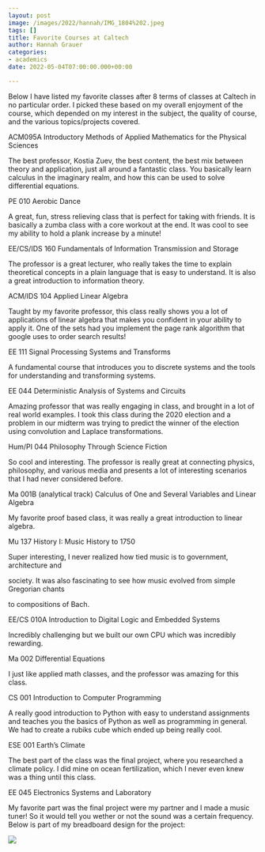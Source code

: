 ```yaml
---
layout: post
image: /images/2022/hannah/IMG_1804%202.jpeg
tags: []
title: Favorite Courses at Caltech
author: Hannah Grauer
categories:
- academics
date: 2022-05-04T07:00:00.000+00:00

---
```

Below I have listed my favorite classes after 8 terms of classes at Caltech in no particular order. I picked these based on my overall enjoyment of the course, which depended on my interest in the subject, the quality of course, and the various topics/projects covered.

ACM095A Introductory Methods of Applied Mathematics for the Physical Sciences

The best professor, Kostia Zuev, the best content, the best mix between theory and application, just all around a fantastic class. You basically learn calculus in the imaginary realm, and how this can be used to solve differential equations.

PE 010 Aerobic Dance

A great, fun, stress relieving class that is perfect for taking with friends. It is basically a zumba class with a core workout at the end. It was cool to see my ability to hold a plank increase by a minute!

EE/CS/IDS 160 Fundamentals of Information Transmission and Storage

The professor is a great lecturer, who really takes the time to explain theoretical concepts in a plain language that is easy to understand. It is also a great introduction to information theory.

ACM/IDS 104 Applied Linear Algebra

Taught by my favorite professor, this class really shows you a lot of applications of linear algebra that makes you confident in your ability to apply it. One of the sets had you implement the page rank algorithm that google uses to order search results!

EE 111 Signal Processing Systems and Transforms

A fundamental course that introduces you to discrete systems and the tools for understanding and transforming systems.

EE 044 Deterministic Analysis of Systems and Circuits

Amazing professor that was really engaging in class, and brought in a lot of real world examples. I took this class during the 2020 election and a problem in our midterm was trying to predict the winner of the election using convolution and Laplace transformations.

Hum/PI 044 Philosophy Through Science Fiction

So cool and interesting. The professor is really great at connecting physics, philosophy, and various media and presents a lot of interesting scenarios that I had never considered before.

Ma 001B (analytical track) Calculus of One and Several Variables and Linear Algebra

My favorite proof based class, it was really a great introduction to linear algebra.

Mu 137 History I: Music History to 1750

Super interesting, I never realized how tied music is to government, architecture and

society. It was also fascinating to see how music evolved from simple Gregorian chants

to compositions of Bach.

EE/CS 010A Introduction to Digital Logic and Embedded Systems

Incredibly challenging but we built our own CPU which was incredibly rewarding.

Ma 002 Differential Equations

I just like applied math classes, and the professor was amazing for this class.

CS 001 Introduction to Computer Programming

A really good introduction to Python with easy to understand assignments and teaches you the basics of Python as well as programming in general. We had to create a rubiks cube which ended up being really cool.

ESE 001 Earth’s Climate

The best part of the class was the final project, where you researched a climate policy. I did mine on ocean fertilization, which I never even knew was a thing until this class.

EE 045 Electronics Systems and Laboratory

My favorite part was the final project were my partner and I made a music tuner! So it would tell you wether or not the sound was a certain frequency.  Below is part of my breadboard design for the project:

![](/images/2022/hannah/IMG_1804%202.jpeg)
